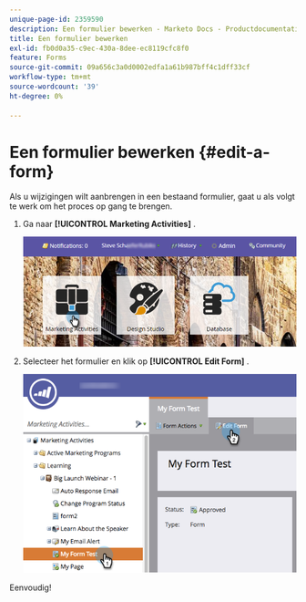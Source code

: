 ```yaml
---
unique-page-id: 2359590
description: Een formulier bewerken - Marketo Docs - Productdocumentatie
title: Een formulier bewerken
exl-id: fb0d0a35-c9ec-430a-8dee-ec8119cfc8f0
feature: Forms
source-git-commit: 09a656c3a0d0002edfa1a61b987bff4c1dff33cf
workflow-type: tm+mt
source-wordcount: '39'
ht-degree: 0%

---
```


# Een formulier bewerken {#edit-a-form}

Als u wijzigingen wilt aanbrengen in een bestaand formulier, gaat u als volgt te werk om het proces op gang te brengen.

1. Ga naar **[!UICONTROL Marketing Activities]** .

   ![](assets/login-marketing-activities.png)

1. Selecteer het formulier en klik op **[!UICONTROL Edit Form]** .

   ![](assets/editform.png)

Eenvoudig!
